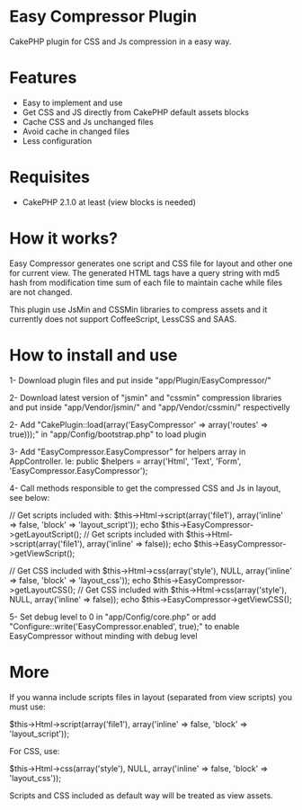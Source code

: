 Easy Compressor Plugin 
=======

CakePHP plugin for CSS and Js compression in a easy way.


Features
=======

- Easy to implement and use
- Get CSS and JS directly from CakePHP default assets blocks
- Cache CSS and Js unchanged files
- Avoid cache in changed files
- Less configuration


Requisites
=======

- CakePHP 2.1.0 at least (view blocks is needed)


How it works?
=======

Easy Compressor generates one script and CSS file for layout and other one for current view. The generated HTML tags have a query string with md5 hash from modification time sum of each file to maintain cache while files are not changed.

This plugin use JsMin and CSSMin libraries to compress assets and it currently does not support CoffeeScript, LessCSS and SAAS.


How to install and use
=======

1- Download plugin files and put inside "app/Plugin/EasyCompressor/"

2- Download latest version of "jsmin" and "cssmin" compression libraries and put inside "app/Vendor/jsmin/" and "app/Vendor/cssmin/" respectivelly

2- Add "CakePlugin::load(array('EasyCompressor' => array('routes' => true)));" in "app/Config/bootstrap.php" to load plugin

3- Add "EasyCompressor.EasyCompressor" for helpers array in AppController. Ie:
public $helpers = array('Html', 'Text', 'Form', 'EasyCompressor.EasyCompressor');

4- Call methods responsible to get the compressed CSS and Js in layout, see below:

// Get scripts included with: $this->Html->script(array('file1'), array('inline' => false, 'block' => 'layout_script'));
echo $this->EasyCompressor->getLayoutScript();
// Get scripts included with $this->Html->script(array('file1'), array('inline' => false));
echo $this->EasyCompressor->getViewScript();

// Get CSS included with $this->Html->css(array('style'), NULL, array('inline' => false, 'block' => 'layout_css'));
echo $this->EasyCompressor->getLayoutCSS();
// Get CSS included with $this->Html->css(array('style'), NULL, array('inline' => false));
echo $this->EasyCompressor->getViewCSS();

5- Set debug level to 0 in "app/Config/core.php" or add "Configure::write('EasyCompressor.enabled', true);" to enable EasyCompressor without minding with debug level


More
=======

If you wanna include scripts files in layout (separated from view scripts) you must use:

$this->Html->script(array('file1'), array('inline' => false, 'block' => 'layout_script'));

For CSS, use:

$this->Html->css(array('style'), NULL, array('inline' => false, 'block' => 'layout_css'));


Scripts and CSS included as default way will be treated as view assets.
